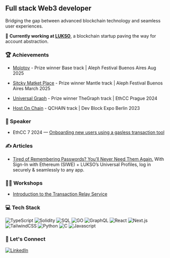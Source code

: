 ## Full stack Web3 developer

Bridging the gap between advanced blockchain technology and seamless user experiences.

💼 **Currently working at [LUKSO](https://lukso.network/)**, a blockchain startup paving the way for account abstraction.

### 🏆 Achievements

- [Molotov](https://github.com/magalimorin18/base-mini-app) - Prize winner Base track | Aleph Festival Buenos Aires Aug 2025

- [Sitcky Matket Place](https://github.com/magalimorin18/stickers-app) - Prize winner Mantle track | Aleph Festival Buenos Aires March 2025

- [Universal Graph](https://github.com/magalimorin18/hackaton-prague-2024) - Prize winner TheGraph track | EthCC Prague 2024

- [Host On Chain](https://github.com/magalimorin18/Host-on-chain) - QCHAIN track | Dev Block Expo Berlin 2023

### 🎤 Speaker

- EthCC 7 2024 — [Onboarding new users using a gasless transaction tool](https://ethcc.io/archives/onboarding-new-users-using-a-gasless-transaction-tool)

### ✍️ Articles

- [Tired of Remembering Passwords? You’ll Never Need Them Again.](https://medium.com/@53.morin.magali/tired-of-remembering-passwords-youll-never-need-them-again-1ae6097ffdd6) With Sign-In with Ethereum (SIWE) + LUKSO’s Universal Profiles, log in securely & seamlessly to any app.

### 👩‍💻 Workshops

- [Introduction to the Transaction Relay Service](https://www.youtube.com/watch?v=cpoczP3Y7Hk&list=PLNzyUdu4v7bkwBuDV0gSJrrniPsx5bxK_&index=10)

### 💻 Tech Stack

![TypeScript](https://img.shields.io/badge/TypeScript-007ACC?style=for-the-badge&logo=typescript&logoColor=white&labelColor=007ACC) ![Solidity](https://img.shields.io/badge/Solidity-363636?style=for-the-badge&logo=solidity&logoColor=white&labelColor=363636) ![SQL](https://img.shields.io/badge/SQL-4479A1?logo=Microsoft-SQL-Server&logoColor=white&style=for-the-badge) ![GO](https://img.shields.io/badge/Go-00ADD8?style=for-the-badge&logo=go&logoColor=white&labelColor=00ADD8) ![GraphQL](https://img.shields.io/badge/GraphQL-E10098?style=for-the-badge&logo=graphql&logoColor=white&labelColor=E10098) ![React](https://img.shields.io/badge/React-61DAFB?style=for-the-badge&logo=react&logoColor=black&labelColor=61DAFB) ![Next.js](https://img.shields.io/badge/Next.js-000000?style=for-the-badge&logo=next.js&logoColor=white&labelColor=000000) ![TailwindCSS](https://img.shields.io/badge/Tailwind_CSS-38B2AC?style=for-the-badge&logo=tailwind-css&logoColor=white&labelColor=38B2AC)
![Python](https://img.shields.io/badge/python-3670A0?logo=python&logoColor=ffdd54&style=for-the-badge)
![C](https://img.shields.io/badge/C-A8B9CC?logo=C&logoColor=white&style=for-the-badge)
![Javascript](https://img.shields.io/badge/JavaScript-F7DF1E?logo=JavaScript&logoColor=000&style=for-the-badge)

### 🤝 Let's Connect

<div align="left">
  <a href="https://www.linkedin.com/in/morinmagali/" target="_blank">
    <img src="https://img.shields.io/badge/LinkedIn-0077B5?style=for-the-badge&logo=linkedin&logoColor=white" alt="LinkedIn" />
  </a>
</div>

<!--
**magalimorin18/magalimorin18** is a ✨ _special_ ✨ repository because its `README.md` (this file) appears on your GitHub profile.

Here are some ideas to get you started:

- 🔭 I’m currently working on ...
- 🌱 I’m currently learning ...
- 👯 I’m looking to collaborate on ...
- 🤔 I’m looking for help with ...
- 💬 Ask me about ...
- 📫 How to reach me: ...
- 😄 Pronouns: ...
- ⚡ Fun fact: ...


![Top Langs](https://github-readme-stats.vercel.app/api?username=magalimorin18&layout=compact)

![Top Langs](https://github-readme-stats.vercel.app/api/top-langs/?username=magalimorin18&layout=compact)

-->
